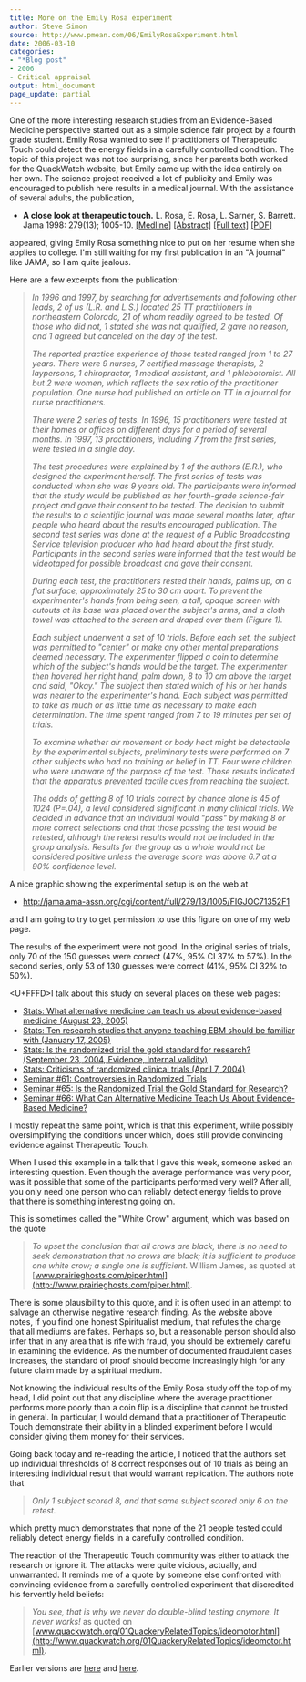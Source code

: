 ```yaml
---
title: More on the Emily Rosa experiment
author: Steve Simon
source: http://www.pmean.com/06/EmilyRosaExperiment.html
date: 2006-03-10
categories:
- "*Blog post"
- 2006
- Critical appraisal
output: html_document
page_update: partial
---
```


One of the more interesting research studies from an Evidence-Based
Medicine perspective started out as a simple science fair project by a
fourth grade student. Emily Rosa wanted to see if practitioners of
Therapeutic Touch could detect the energy fields in a carefully
controlled condition. The topic of this project was not too surprising,
since her parents both worked for the QuackWatch website, but Emily came
up with the idea entirely on her own. The science project received a lot
of publicity and Emily was encouraged to publish here results in a
medical journal. With the assistance of several adults, the publication,

-   **A close look at therapeutic touch.** L. Rosa, E. Rosa, L.
    Sarner, S. Barrett. Jama 1998: 279(13); 1005-10.
    [\[Medline\]](http://www.ncbi.nlm.nih.gov/entrez/query.fcgi?cmd=Retrieve&db=PubMed&list_uids=9533499&dopt=Abstract)
    [\[Abstract\]](http://jama.ama-assn.org/cgi/content/abstract/279/13/1005)
    [\[Full
    text\]](http://jama.ama-assn.org/cgi/content/full/279/13/1005)
    [\[PDF\]](http://jama.ama-assn.org/cgi/reprint/279/13/1005.pdf)

appeared, giving Emily Rosa something nice to put on her resume when she
applies to college. I'm still waiting for my first publication in an
"A journal" like JAMA, so I am quite jealous.

Here are a few excerpts from the publication:

> *In 1996 and 1997, by searching for advertisements and following other
> leads, 2 of us (L.R. and L.S.) located 25 TT practitioners in
> northeastern Colorado, 21 of whom readily agreed to be tested. Of
> those who did not, 1 stated she was not qualified, 2 gave no reason,
> and 1 agreed but canceled on the day of the test.*
>
> *The reported practice experience of those tested ranged from 1 to 27
> years. There were 9 nurses, 7 certified massage therapists, 2
> laypersons, 1 chiropractor, 1 medical assistant, and 1 phlebotomist.
> All but 2 were women, which reflects the sex ratio of the practitioner
> population. One nurse had published an article on TT in a journal for
> nurse practitioners.*
>
> *There were 2 series of tests. In 1996, 15 practitioners were tested
> at their homes or offices on different days for a period of several
> months. In 1997, 13 practitioners, including 7 from the first series,
> were tested in a single day.*
>
> *The test procedures were explained by 1 of the authors (E.R.), who
> designed the experiment herself. The first series of tests was
> conducted when she was 9 years old. The participants were informed
> that the study would be published as her fourth-grade science-fair
> project and gave their consent to be tested. The decision to submit
> the results to a scientific journal was made several months later,
> after people who heard about the results encouraged publication. The
> second test series was done at the request of a Public Broadcasting
> Service television producer who had heard about the first study.
> Participants in the second series were informed that the test would be
> videotaped for possible broadcast and gave their consent.*
>
> *During each test, the practitioners rested their hands, palms up, on
> a flat surface, approximately 25 to 30 cm apart. To prevent the
> experimenter's hands from being seen, a tall, opaque screen with
> cutouts at its base was placed over the subject's arms, and a cloth
> towel was attached to the screen and draped over them (Figure 1).*
>
> *Each subject underwent a set of 10 trials. Before each set, the
> subject was permitted to "center" or make any other mental
> preparations deemed necessary. The experimenter flipped a coin to
> determine which of the subject's hands would be the target. The
> experimenter then hovered her right hand, palm down, 8 to 10 cm above
> the target and said, "Okay." The subject then stated which of his or
> her hands was nearer to the experimenter's hand. Each subject was
> permitted to take as much or as little time as necessary to make each
> determination. The time spent ranged from 7 to 19 minutes per set of
> trials.*
>
> *To examine whether air movement or body heat might be detectable by
> the experimental subjects, preliminary tests were performed on 7 other
> subjects who had no training or belief in TT. Four were children who
> were unaware of the purpose of the test. Those results indicated that
> the apparatus prevented tactile cues from reaching the subject.*
>
> *The odds of getting 8 of 10 trials correct by chance alone is 45 of
> 1024 (P=.04), a level considered significant in many clinical trials.
> We decided in advance that an individual would "pass" by making 8 or
> more correct selections and that those passing the test would be
> retested, although the retest results would not be included in the
> group analysis. Results for the group as a whole would not be
> considered positive unless the average score was above 6.7 at a 90%
> confidence level.*

A nice graphic showing the experimental setup is on the web at

-   <http://jama.ama-assn.org/cgi/content/full/279/13/1005/FIGJOC71352F1>

and I am going to try to get permission to use this figure on one of my
web page.

The results of the experiment were not good. In the original series of
trials, only 70 of the 150 guesses were correct (47%, 95% CI 37% to
57%). In the second series, only 53 of 130 guesses were correct (41%,
95% CI 32% to 50%).

<U+FFFD>I talk about this study on several places on these web pages:

-   [Stats: What alternative medicine can teach us about evidence-based
    medicine (August
    23, 2005)](http://www.pmean.com/weblog2005/AlternativeMedicine.asp)
-   [Stats: Ten research studies that anyone teaching EBM should be
    familiar with (January
    17, 2005)](http://www.pmean.com/weblog2005/TenStudies.asp)
-   [Stats: Is the randomized trial the gold standard for research?
    (September 23, 2004, Evidence, Internal
    validity)](http://www.pmean.com/weblog2004/GoldStandard.asp)
-   [Stats: Criticisms of randomized clinical trials (April
    7, 2004)](http://www.pmean.com/weblog2004/criticisms.asp)
-   [Seminar \#61: Controversies in Randomized
    Trials](../training/hand61.asp)
-   [Seminar \#65: Is the Randomized Trial the Gold Standard for
    Research?](../training/hand65.asp)
-   [Seminar \#66: What Can Alternative Medicine Teach Us About
    Evidence-Based Medicine?](../training/hand66.asp)

I mostly repeat the same point, which is that this experiment, while
possibly oversimplifying the conditions under which, does still provide
convincing evidence against Therapeutic Touch.

When I used this example in a talk that I gave this week, someone asked
an interesting question. Even though the average performance was very
poor, was it possible that some of the participants performed very well?
After all, you only need one person who can reliably detect energy
fields to prove that there is something interesting going on.

This is sometimes called the "White Crow" argument, which was based on
the quote

> *To upset the conclusion that all crows are black, there is no need to
> seek demonstration that no crows are black; it is sufficient to
> produce one white crow; a single one is sufficient.* William James, as
> quoted at
> [www.prairieghosts.com/piper.html](http://www.prairieghosts.com/piper.html).

There is some plausibility to this quote, and it is often used in an
attempt to salvage an otherwise negative research finding. As the
website above notes, if you find one honest Spiritualist medium, that
refutes the charge that all mediums are fakes. Perhaps so, but a
reasonable person should also infer that in any area that is rife with
fraud, you should be extremely careful in examining the evidence. As the
number of documented fraudulent cases increases, the standard of proof
should become increasingly high for any future claim made by a spiritual
medium.

Not knowing the individual results of the Emily Rosa study off the top
of my head, I did point out that any discipline where the average
practitioner performs more poorly than a coin flip is a discipline that
cannot be trusted in general. In particular, I would demand that a
practitioner of Therapeutic Touch demonstrate their ability in a blinded
experiment before I would consider giving them money for their services.

Going back today and re-reading the article, I noticed that the authors
set up individual thresholds of 8 correct responses out of 10 trials as
being an interesting individual result that would warrant replication.
The authors note that

> *Only 1 subject scored 8, and that same subject scored only 6 on the
> retest.*

which pretty much demonstrates that none of the 21 people tested could
reliably detect energy fields in a carefully controlled condition.

The reaction of the Therapeutic Touch community was either to attack the
research or ignore it. The attacks were quite vicious, actually, and
unwarranted. It reminds me of a quote by someone else confronted with
convincing evidence from a carefully controlled experiment that
discredited his fervently held beliefs:

> *You see, that is why we never do double-blind testing anymore. It
> never works!* as quoted on
> [www.quackwatch.org/01QuackeryRelatedTopics/ideomotor.html](http://www.quackwatch.org/01QuackeryRelatedTopics/ideomotor.html).

Earlier versions are [here][sim1] and [here][sim2].

[sim1]: http://www.pmean.com/06/EmilyRosaExperiment.html
[sim2]: http://new.pmean.com/EmilyRosaExperiment/

